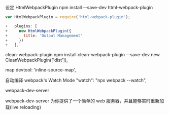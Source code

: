 设定 HtmlWebpackPlugin
npm install --save-dev html-webpack-plugin

```js
var HtmlWebpackPlugin = require('html-webpack-plugin');

+   plugins: [
+     new HtmlWebpackPlugin({
+       title: 'Output Management'
+     })
+   ],
```

clean-webpack-plugin
npm install clean-webpack-plugin --save-dev
new CleanWebpackPlugin(['dist']),



map
devtool: 'inline-source-map',

自动编译
webpack's Watch Mode
"watch": "npx webpack --watch",
<!-- 监听文件夹变动 如果有文件变化 就自动重新编译 -->
<!-- 自动重新生成了 index.html &&  js..... -->

<!-- vscode live server插件 实时预览 监听css html js静态文件变化 自动刷新 -->



webpack-dev-server

webpack-dev-server 为你提供了一个简单的 web 服务器，并且能够实时重新加载(live reloading)

<!-- webpack-dev-middleware -->